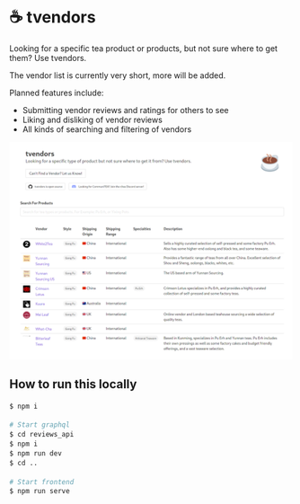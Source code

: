 # ☕ tvendors

Looking for a specific tea product or products, but not sure where to get them? Use tvendors.

The vendor list is currently very short, more will be added.

Planned features include:
 - Submitting vendor reviews and ratings for others to see
 - Liking and disliking of vendor reviews
 - All kinds of searching and filtering of vendors

![Screenshot of tvendors](screenshot.png)

## How to run this locally
``` bash
$ npm i

# Start graphql
$ cd reviews_api
$ npm i
$ npm run dev
$ cd ..

# Start frontend
$ npm run serve
```